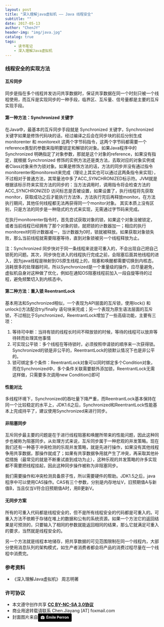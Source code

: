 ```yaml
---
layout: post
title: "深入理解java虚拟机 —— Java 线程安全"
subtitle: ""
date: 2017-05-13
author: "ChenJY"
header-img: "img/java.jpg"
catalog: true
tags: 
    - 读书笔记
    - 深入理解Java虚拟机
---
```


### 线程安全的实现方法
#### 互斥同步
同步是指在多个线程并发访问共享数据时，保证共享数据在同一个时刻只被一个线程使用，而互斥是实现同步的一种手段，临界区、互斥量、信号量都是主要的互斥实现手段。

#### 第一种方法：Synchronized 关键字
在Java中，最基本的互斥同步手段就是 Synchronized 关键字，Synchronized 关键字如果是修饰代码块的话，经过编译之后会在同步块的前后分别生成 monitorenter 和 monitorexit 这两个字节码指令，这两个字节码都需要一个reference类型的参数来指明要锁定和解锁的对象。如果Java程序中的 Synchronized 明确指定了对象参数，那就是这个对象的reference，如果没有指定，就根据 Synchronized 修饰的实例方法还是类方法，去取对应的对象实例或者Class对象来作为锁对象。如果是修饰方法的话，方法的同步并没有通过指令monitorenter和monitorexit来完成（理论上其实也可以通过这两条指令来实现），不过相对于普通方法，其常量池中多了ACC_SYNCHRONIZED标示符。JVM就是根据该标示符来实现方法的同步的：当方法调用时，调用指令将会检查方法的 ACC_SYNCHRONIZED 访问标志是否被设置，如果设置了，执行线程将先获取monitor，获取成功之后才能执行方法体，方法执行完后再释放monitor。在方法执行期间，其他任何线程都无法再获得同一个monitor对象。 其实本质上没有区别，只是方法的同步是一种隐式的方式来实现，无需通过字节码来完成。

在执行monitorenter指令时，首先尝试获取对象的锁，如果这个对象没被锁定，或者当前线程已经拥有了那个对象的锁，就把锁的计数器加一；相应的执行monitorexit时将计数器减一，当计数器为0时，锁就被释放。如果获取对象锁失败，那么当前线程就需要阻塞等待，直到对象锁被另一个线程释放为止。

注：Synchronized 同步快对于同一条线程来说是可重入的，不会出现自己把自己锁死的问题。其次，同步快在进入的线程执行完成之前，会阻塞后面其他线程的进入，因为java线程是映射到OS原生线程上的，阻塞和唤醒都需要切换到内核态，消耗很多的处理器时间，所以Synchronized是一个重量级的操作，应尽量避免，虚拟机自身对这种做了优化，例如在通知OS阻塞线程前加入一段自旋等待的过程，避免频繁切入到内核态中。

#### 第二种方法：重入锁 ReentrantLock
基本用法和Synchronized相似，一个表现为API层面的互斥锁，使用lock() 和 unlock()方法配合try/finally 语句块来完成；另一个表现为原生语法层面的互斥锁，不过相比于Synchronized，ReentrantLock增加了一些高级功能，主要有三项：
1. 等待可中断：当持有锁的线程长时间不释放锁的时候，等待的线程可以放弃等待转而处理其他事情
2. 可实现公平锁：多个线程在等待锁时，必须按照申请锁的顺序来一次获得锁。Synchronized的锁是非公平的，ReentrantLock的锁默认情况下也是非公平的。
3. 锁可绑定多个条件：ReentrantLock对象可以同时绑定多个Condition对象，而在Synchronized中，多个条件关联需要额外添加锁，ReentrantLock无需这样做，只需要多次调用new Condition()即可

#### 性能对比
多线程环境下，Synchronized的吞吐量下降严重，而ReentrantLock基本保持在同一个比较稳定的水平上，JDK1.6之后，Synchronized和ReentrantLock性能基本上完成持平了，建议使用Synchronized来进行同步。

#### 非阻塞同步
互斥同步最主要的问题是在于进行线程阻塞和唤醒所带来的性能问题，因此这种同步也被称为阻塞同步。从处理方式来说，互斥同步属于一种悲观的并发策略。现在我们还有一种基于冲突检测的乐观并发策略，就是先进行操作，如果没有其他线程争用共享数据，那操作就成了；如果有共享数据争用就产生了冲突，再采取其他补偿措施（最常见的就是不断重试直到成功为止），这种乐观的并发策略的许多实现都不需要把线程挂起，因此这种同步操作被称为非阻塞同步。

我们需要操作和冲突检测具备原子性，所以需要硬件的帮助。JDK1.5之后，java程序中可以使用CAS操作。CAS有三个参数，分别是内存地址V，旧预期值A与新值B，当且仅当V符合旧预期值A时，用B更新V。

#### 无同步方案
所有的可重入代码都是线程安全的，但不是所有线程安全的代码都是可重入的。可重入方法不依赖于存储在堆上的数据和公有的系统资源。如果一个方法它的返回结果是可预测的，只要输入了相同的参数就能返回相同的结果，那么它就满足可重入的要求，当然就是线程安全的。

另一个方法就是线程本地储存，把共享数据的可见范围限制在同一个线程内，大部分使用消息队列的架构模式，如生产者消费者都会将产品的消费过程尽量在一个线程中消费完。

### 参考资料
* 《深入理解Java虚拟机》 周志明著

### 许可协议
* 本文遵守创作共享 <a href="https://creativecommons.org/licenses/by-nc-sa/3.0/cn/" target="_blank"><b>CC BY-NC-SA 3.0协议</b></a>
* 商业用途转载请联系 Chen.Jiayang [AT] foxmail.com
* 封面图片来自<a style="background-color:black;color:white;text-decoration:none;padding:4px 6px;font-family:-apple-system, BlinkMacSystemFont, &quot;San Francisco&quot;, &quot;Helvetica Neue&quot;, Helvetica, Ubuntu, Roboto, Noto, &quot;Segoe UI&quot;, Arial, sans-serif;font-size:12px;font-weight:bold;line-height:1.2;display:inline-block;border-radius:3px;" href="https://unsplash.com/@emilep?utm_medium=referral&amp;utm_campaign=photographer-credit&amp;utm_content=creditBadge" target="_blank" rel="noopener noreferrer" title="Download free do whatever you want high-resolution photos from Émile Perron"><span style="display:inline-block;padding:2px 3px;"><svg xmlns="http://www.w3.org/2000/svg" style="height:12px;width:auto;position:relative;vertical-align:middle;top:-1px;fill:white;" viewBox="0 0 32 32"><title></title><path d="M20.8 18.1c0 2.7-2.2 4.8-4.8 4.8s-4.8-2.1-4.8-4.8c0-2.7 2.2-4.8 4.8-4.8 2.7.1 4.8 2.2 4.8 4.8zm11.2-7.4v14.9c0 2.3-1.9 4.3-4.3 4.3h-23.4c-2.4 0-4.3-1.9-4.3-4.3v-15c0-2.3 1.9-4.3 4.3-4.3h3.7l.8-2.3c.4-1.1 1.7-2 2.9-2h8.6c1.2 0 2.5.9 2.9 2l.8 2.4h3.7c2.4 0 4.3 1.9 4.3 4.3zm-8.6 7.5c0-4.1-3.3-7.5-7.5-7.5-4.1 0-7.5 3.4-7.5 7.5s3.3 7.5 7.5 7.5c4.2-.1 7.5-3.4 7.5-7.5z"></path></svg></span><span style="display:inline-block;padding:2px 3px;">Émile Perron</span></a>